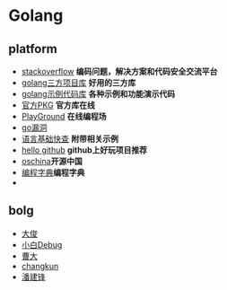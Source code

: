 # Golang

## platform
- [stackoverflow](https://stackoverflow.com/) **编码问题，解决方案和代码安全交流平台**
- [golang三方项目库](https://go.libhunt.com) **好用的三方库**
- [golang示例代码库](https://golang.hotexamples.com/zh/site/trends?type=go%7Cf) **各种示例和功能演示代码**
- [官方PKG](https://pkg.go.dev/?utm_source=godoc) **官方库在线**
- [PlayGround](https://goplay.tools/) **在线编程场**
- [go漏洞](https://www.cvedetails.com/vulnerability-list/vendor_id-14185/Golang.html)
- [语言基础快查](https://quickref.me/) **附带相关示例**
- [hello github](https://hellogithub.com/) **github上好玩项目推荐**
- [oschina](https://www.oschina.net/)**开源中国**
- [编程字典](https://www.codingdict.com/)**编程字典**
- 
## bolg
- [大俊](https://darjun.github.io/)
- [小白Debug](https://xiaobaidebug.top/)
- [曹大](https://xargin.com/)
- [changkun](https://changkun.de/blog/)
- [潘建锋](https://strikefreedom.top/)
 

